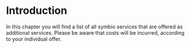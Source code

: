 # Introduction

In this chapter you will find a list of all symbio services that are offered as additional services. Please be aware that costs will be incurred, according to your individual offer.